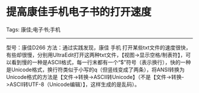 # 提高康佳手机电子书的打开速度
Tags: 康佳;电子书;手机

------

型号：康佳D266 
方法：通过实践发现，康佳 手机 打开某些txt文件的速度很快，有些却很慢，分别用UltraEdit打开这两种txt文件，【视图->显示空格/制表符】，可以看到慢的一种是ASCII格式，每一行末都有一个“$”符号（表示换行），快的一种是Unicode格式，换行符类似于小写的q（但竖线变成了两条），将ANSI转换为Unicode格式的方法是【文件->转换->ASCII转Unicode】（不是【文件->转换->ASCII转UTF-8（Unicode编辑）】，这样生成的是乱码）。